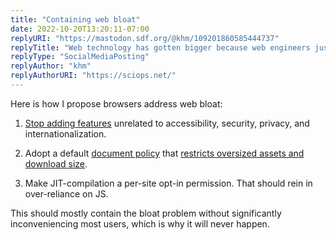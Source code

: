 ```yaml
---
title: "Containing web bloat"
date: 2022-10-20T13:20:11-07:00
replyURI: "https://mastodon.sdf.org/@khm/109201860585444737"
replyTitle: "Web technology has gotten bigger because web engineers just don’t care"
replyType: "SocialMediaPosting"
replyAuthor: "khm"
replyAuthorURI: "https://sciops.net/"
---
```

Here is how I propose browsers address web bloat:

1. [Stop adding features](https://seirdy.one/notes/2022/06/18/browser-development-moratorium/) unrelated to accessibility, security, privacy, and internationalization.

2. Adopt a default [document policy](https://github.com/wicg/document-policy/blob/main/document-policy-explainer.md) that [restricts oversized assets and download size](https://github.com/WICG/document-policy/issues/44).

3. Make JIT-compilation a per-site opt-in permission. That should rein in over-reliance on JS.

This should mostly contain the bloat problem without significantly inconveniencing most users, which is why it will never happen.

